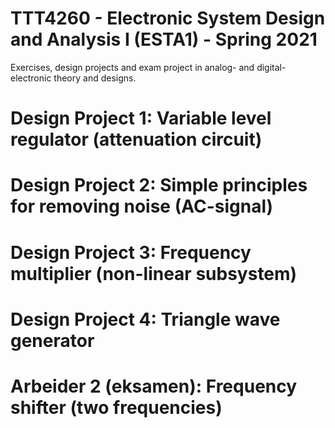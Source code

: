 # TTT4260 - Electronic System Design and Analysis I (ESTA1) - Spring 2021
Exercises, design projects and exam project in analog- and digital-electronic theory and designs.

# Design Project 1: Variable level regulator (attenuation circuit)


# Design Project 2: Simple principles for removing noise (AC-signal)


# Design Project 3: Frequency multiplier (non-linear subsystem)


# Design Project 4: Triangle wave generator


# Arbeider 2 (eksamen): Frequency shifter (two frequencies)


